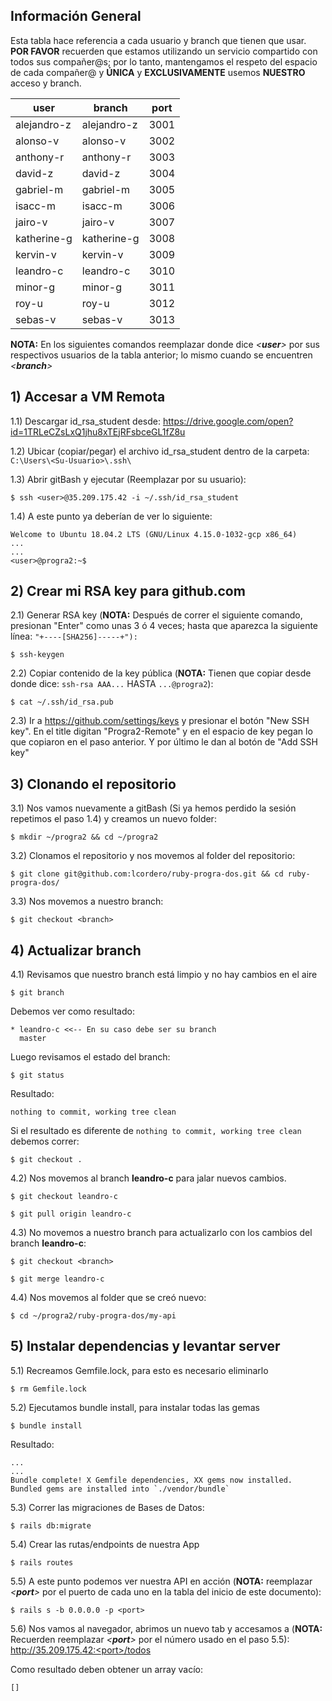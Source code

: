 ## Información General
Esta tabla hace referencia a cada usuario y branch que tienen que usar. **POR FAVOR** recuerden que estamos utilizando un servicio compartido con todos sus compañer@s; por lo tanto, mantengamos el respeto del espacio de cada compañer@ y **ÚNICA** y **EXCLUSIVAMENTE** usemos **NUESTRO** acceso y branch.

| user        | branch      | port |
|-------------|-------------|------|
| alejandro-z | alejandro-z | 3001 |
| alonso-v    | alonso-v    | 3002 |
| anthony-r   | anthony-r   | 3003 |
| david-z     | david-z     | 3004 |
| gabriel-m   | gabriel-m   | 3005 |
| isacc-m     | isacc-m     | 3006 |
| jairo-v     | jairo-v     | 3007 |
| katherine-g | katherine-g | 3008 |
| kervin-v    | kervin-v    | 3009 |
| leandro-c   | leandro-c   | 3010 |
| minor-g     | minor-g     | 3011 |
| roy-u       | roy-u       | 3012 |
| sebas-v     | sebas-v     | 3013 |

**NOTA:** En los siguientes comandos reemplazar donde dice *<**user**>* por sus respectivos usuarios de la tabla anterior; lo mismo cuando se encuentren *<**branch**>*


## 1) Accesar a VM Remota
1.1) Descargar id_rsa_student desde: https://drive.google.com/open?id=1TRLeCZsLxQ1jhu8xTEjRFsbceGL1fZ8u

1.2) Ubicar (copiar/pegar) el archivo id_rsa_student dentro de la carpeta: ```C:\Users\<Su-Usuario>\.ssh\```

1.3) Abrir gitBash y ejecutar (Reemplazar <user> por su usuario):
```
$ ssh <user>@35.209.175.42 -i ~/.ssh/id_rsa_student
```

1.4) A este punto ya deberían de ver lo siguiente:
```$ ssh <user>@35.209.175.42 -i ~/.ssh/id_rsa_student
Welcome to Ubuntu 18.04.2 LTS (GNU/Linux 4.15.0-1032-gcp x86_64)
...
...
<user>@progra2:~$
```

## 2) Crear mi RSA key para github.com

2.1) Generar RSA key (**NOTA:** Después de correr el siguiente comando, presionan "Enter" como unas 3 ó 4 veces; hasta que aparezca la siguiente línea: ```"+----[SHA256]-----+"):```
```
$ ssh-keygen
```

2.2) Copiar contenido de la key pública (**NOTA:** Tienen que copiar desde donde dice: ```ssh-rsa AAA...``` HASTA ```...@progra2```):
```
$ cat ~/.ssh/id_rsa.pub
```

2.3) Ir a https://github.com/settings/keys y presionar el botón "New SSH key". En el title digitan "Progra2-Remote" y en el espacio de key pegan lo que copiaron en el paso anterior. Y por último le dan al botón de "Add SSH key"

## 3) Clonando el repositorio

3.1) Nos vamos nuevamente a gitBash (Si ya hemos perdido la sesión repetimos el paso 1.4) y creamos un nuevo folder:
```
$ mkdir ~/progra2 && cd ~/progra2
```

3.2) Clonamos el repositorio y nos movemos al folder del repositorio:
```
$ git clone git@github.com:lcordero/ruby-progra-dos.git && cd ruby-progra-dos/
```

3.3) Nos movemos a nuestro branch:
```
$ git checkout <branch>
```

## 4) Actualizar branch
4.1) Revisamos que nuestro branch está limpio y no hay cambios en el aire
```
$ git branch
```
Debemos ver como resultado:
```     
* leandro-c <<-- En su caso debe ser su branch
  master
```
Luego revisamos el estado del branch:
```
$ git status
```
Resultado:
```
nothing to commit, working tree clean
```
Si el resultado es diferente de ```nothing to commit, working tree clean``` debemos correr:
```
$ git checkout .
```

4.2) Nos movemos al branch **leandro-c** para jalar nuevos cambios.
```
$ git checkout leandro-c
```
```
$ git pull origin leandro-c
```

4.3) No movemos a nuestro branch para actualizarlo con los cambios del branch **leandro-c**:
```
$ git checkout <branch>
```
```
$ git merge leandro-c
```

4.4) Nos movemos al folder que se creó nuevo:
```
$ cd ~/progra2/ruby-progra-dos/my-api
```

## 5) Instalar dependencias y levantar server
5.1) Recreamos Gemfile.lock, para esto es necesario eliminarlo
```
$ rm Gemfile.lock
```

5.2) Ejecutamos bundle install, para instalar todas las gemas
```
$ bundle install
```
Resultado:
```
...
...
Bundle complete! X Gemfile dependencies, XX gems now installed.
Bundled gems are installed into `./vendor/bundle`
```

5.3) Correr las migraciones de Bases de Datos:
```
$ rails db:migrate
```

5.4) Crear las rutas/endpoints de nuestra App
```
$ rails routes
```

5.5) A este punto podemos ver nuestra API en acción (**NOTA:** reemplazar *<**port**>* por el puerto de cada uno en la tabla del inicio de este documento):
```
$ rails s -b 0.0.0.0 -p <port>
```

5.6) Nos vamos al navegador, abrimos un nuevo tab y accesamos a (**NOTA:** Recuerden reemplazar *<**port**>* por el número usado en el paso 5.5): 
http://35.209.175.42:<port>/todos

Como resultado deben obtener un array vacío:
```
[]
```
